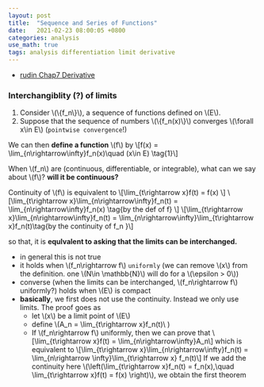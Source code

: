 ```yaml
---
layout: post
title:  "Sequence and Series of Functions"
date:   2021-02-23 08:00:05 +0800
categories: analysis
use_math: true
tags: analysis differentiation limit derivative
---
```


- <a href="https://drive.google.com/file/d/1J2bh2PE_0Kd_aWN5tqgHdeJzrE6IU_Dg/view?usp=sharing" target="_blank">rudin Chap7 Derivative</a>

### Interchangiblity (?) of limits

1. Consider \\(\\{f\_n\\}\\), a sequence of functions defined on \\(E\\).
2. Suppose that the sequence of numbers \\(\\{f\_n(x)\\}\\) converges \\(\forall x\in E\\) (`pointwise convergence`!)  

We can then __define a function__ \\(f\\) by
\\[f(x) = \lim\_{n\rightarrow\infty}f\_n(x)\quad (x\in E) \tag{1}\\] 

When \\(f\_n\\) are (continuous, differentiable, or integrable), what can we say about \\(f\\)? __will it be continuous?__

Continuity of \\(f\\) is equivalent to
\\[\lim\_{t\rightarrow x}f(t) = f(x) \\]
\\[\lim\_{t\rightarrow x}\lim\_{n\rightarrow\infty}f\_n(t) = \lim\_{n\rightarrow\infty}f\_n(x) \tag{by the def of f} \\]
\\[\lim\_{t\rightarrow x}\lim\_{n\rightarrow\infty}f\_n(t) = \lim\_{n\rightarrow\infty}\lim\_{t\rightarrow x}f\_n(t)\tag{by the continuity of f\_n }\\]

so that, it is __equlvalent to asking that the limits can be interchanged.__
- in general this is not true
- it holds when \\(f\_n\rightarrow f\\) `uniformly` (we can remove \\(x\\) from the definition. one \\(N\in \mathbb{N}\\) will do for a \\(\epsilon > 0\\)) 
- converse (when the limits can be interchanged, \\(f\_n\rightarrow f\\) uniformly?) holds when \\(E\\) is compact
- __basically__, we first does not use the continuity. Instead we only use limits. The proof goes as
  - let \\(x\\) be a limit point of \\(E\\)
  - define \\(A_n = \lim\_{t\rightarrow x}f\_n(t)\\  )
  - If \\(f\_n\rightarrow f\\) uniformly, then we can prove that 
    \\[\lim\_{t\rightarrow x}f(t) = \lim\_{n\rightarrow\infty}A\_n\\]
    which is equivalent to
    \\[\lim\_{t\rightarrow x}\lim\_{n\rightarrow\infty}f\_n(t) = \lim\_{n\rightarrow \infty}\lim\_{t\rightarrow x} f\_n(t)\\]
    If we add the continuity here \\(\left(\lim\_{t\rightarrow x}f\_n(t) = f\_n(x),\quad \lim\_{t\rightarrow x}f(t) = f(x) \right)\\), we obtain the first theorem


